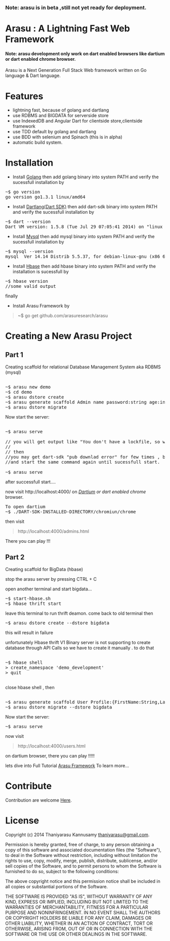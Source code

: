 <h3>Note: arasu is in beta ,still not yet ready for deployment.</h3>


Arasu   :  A Lightning Fast Web Framework
=====
<h4><strong> Note: </strong>arasu development only work on dart enabled browsers like dartium or dart enabled chrome browser.</h4>

Arasu is a Next Generation Full Stack Web framework written on Go language & Dart language.  

Features
========
* lightning fast, because of golang and dartlang
* use RDBMS and BIGDATA for serverside store
* use IndexedDB and Angular Dart for clientside store,clientside framework 
* use TDD default by golang and dartlang 
* use BDD with selenium and Spinach (this is in alpha)
* automatic build system.

Installation
============

* Install <a href="http://golang.org">Golang</a> then add golang binary into system PATH and verify the sucessfull installation by 
<pre>
~$ go version
go version go1.3.1 linux/amd64
</pre>

* Install <a href="http://dartlang.org">Dartlang(Dart SDK)</a> then add dart-sdk binary into system PATH and verify the sucessfull installation by 
<pre>
~$ dart --version
Dart VM version: 1.5.8 (Tue Jul 29 07:05:41 2014) on "linux_x64"
</pre>

* Install <a href="http://www.mysql.com">Mysql</a> then add mysql binary into system PATH and verify the sucessfull installation by 
<pre>
~$ mysql --version
mysql  Ver 14.14 Distrib 5.5.37, for debian-linux-gnu (x86_64) using readline 6.2
</pre>

* Install <a href="http://hbase.apache.org">Hbase</a> then add hbase binary into system PATH and verify the installation is sucessfull by 
<pre>
~$ hbase version
//some valid output
</pre>

finally 
* Install Arasu Framework by

> ~$ go get github.com/arasuresearch/arasu 

Creating a New Arasu Project
============================

Part 1  
------
Creating scaffold for relational Database Management System aka RDBMS (mysql)

<pre>

~$ arasu new demo
~$ cd demo
~$ arasu dstore create
~$ arasu generate scaffold Admin name password:string age:integer dob:timestamp sex:bool
~$ arasu dstore migrate  
</pre>

Now start the server:

<pre>

~$ arasu serve

// you will get output like "You don't have a lockfile, so we need to generate that:" by DArt Pub Manager ,this will take few more seconds (this will occur at first time only).
// 
// then 
//you may get dart-sdk "pub downlad error" for few times , but you can ignore and stop the command by CTRL + C .
//and start the same command again until sucessfull start.
  
~$ arasu serve
</pre>
  
after successfull start....

now visit http://localhost:4000/ on 
<i><a href="https://www.dartlang.org/tools/dartium">Dartium</a> or dart enabled chrome</i> 
browser. 
<pre>
To open dartium 
~$ ./DART-SDK-INSTALLED-DIRECTORY/chromiun/chrome 
</pre>

then visit 
> http://localhost:4000/admins.html

There you can play !!!

Part 2 
------
Creating scaffold for BigData (hbase)

stop the arasu server by pressing CTRL + C

open another terminal and start bigdata...
<pre>
~$ start-hbase.sh
~$ hbase thrift start
</pre>

leave this terminal to run thrift deamon. 
come back to old terminal then 

<pre>
~$ arasu dstore create --dstore bigdata
</pre>

this will result in failure

unfortunately Hbase thrift V1 Binary server is not supporting to create database through API Calls
so we have to create it manually . to do that
<pre>

~$ hbase shell
> create_namespace 'demo_development'
> quit

</pre>

close hbase shell , then 

<pre>

~$ arasu generate scaffold User Profile:{FirstName:String,LastName:String,Age:int,Dob:DateTime} Contact:{Phone:String,Email:String} --dstore bigdata
~$ arasu dstore migrate --dstore bigdata
</pre>

Now start the server:
<pre>
~$ arasu serve
</pre>

now visit 
> http://localhost:4000/users.html

on dartium browser, there you can play !!!!! 

<p>lets dive into Full Tutorial  <a href="http://arasuframework.org">Arasu Framework</a> To learn more...</p>


Contribute 
============================
<p>Contribution are welcome <a href="http://arasuframework.org/#contribute">Here</a>.</p>   


License
============================

Copyright (c) 2014 Thaniyarasu Kannusamy <thaniyarasu@gmail.com>.

Permission is hereby granted, free of charge, to any person obtaining a copy
of this software and associated documentation files (the "Software"), to deal
in the Software without restriction, including without limitation the rights
to use, copy, modify, merge, publish, distribute, sublicense, and/or sell
copies of the Software, and to permit persons to whom the Software is
furnished to do so, subject to the following conditions:

The above copyright notice and this permission notice shall be included in all
copies or substantial portions of the Software.

THE SOFTWARE IS PROVIDED "AS IS", WITHOUT WARRANTY OF ANY KIND, EXPRESS OR
IMPLIED, INCLUDING BUT NOT LIMITED TO THE WARRANTIES OF MERCHANTABILITY,
FITNESS FOR A PARTICULAR PURPOSE AND NONINFRINGEMENT. IN NO EVENT SHALL THE
AUTHORS OR COPYRIGHT HOLDERS BE LIABLE FOR ANY CLAIM, DAMAGES OR OTHER
LIABILITY, WHETHER IN AN ACTION OF CONTRACT, TORT OR OTHERWISE, ARISING FROM,
OUT OF OR IN CONNECTION WITH THE SOFTWARE OR THE USE OR OTHER DEALINGS IN THE
SOFTWARE.

